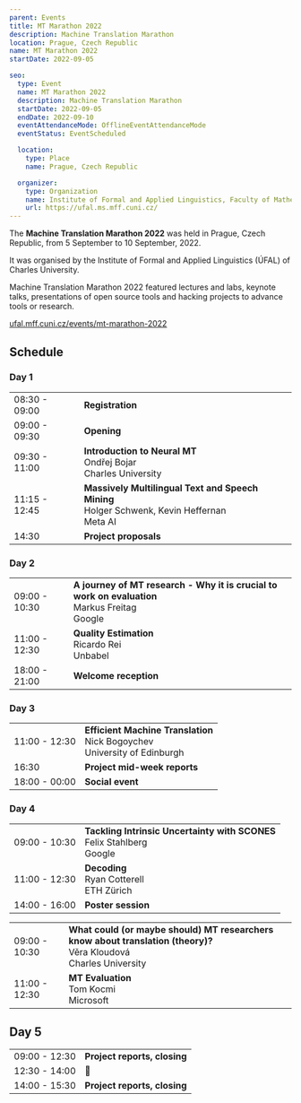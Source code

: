 ```yaml
---
parent: Events
title: MT Marathon 2022
description: Machine Translation Marathon
location: Prague, Czech Republic
name: MT Marathon 2022
startDate: 2022-09-05

seo:
  type: Event
  name: MT Marathon 2022
  description: Machine Translation Marathon
  startDate: 2022-09-05
  endDate: 2022-09-10
  eventAttendanceMode: OfflineEventAttendanceMode
  eventStatus: EventScheduled

  location:
    type: Place
    name: Prague, Czech Republic

  organizer:
    type: Organization
    name: Institute of Formal and Applied Linguistics, Faculty of Mathematics and Physics, Charles University
    url: https://ufal.ms.mff.cuni.cz/
---
```


The **Machine Translation Marathon 2022** was held in Prague, Czech Republic, from 5 September to 10 September, 2022.

It was organised by the Institute of Formal and Applied Linguistics (ÚFAL) of Charles University.

Machine Translation Marathon 2022 featured lectures and labs, keynote talks, presentations of open source tools  and hacking projects to advance tools or research.

[ufal.mff.cuni.cz/events/mt-marathon-2022](https://ufal.mff.cuni.cz/events/mt-marathon-2022)


## Schedule

### Day 1

|     |     |
| --- | --- |
| 08:30 - 09:00 | **Registration** |
| 09:00 - 09:30 | **Opening** |
| 09:30 - 11:00 | **Introduction to Neural MT** <br>Ondřej Bojar <br>Charles University |
| 11:15 - 12:45 | **Massively Multilingual Text and Speech Mining** <br>Holger Schwenk, Kevin Heffernan <br>Meta AI |
| 14:30 | **Project proposals** |

### Day 2

|     |     |
| --- | --- |
| 09:00 - 10:30 | **A journey of MT research - Why it is crucial to work on evaluation** <br>Markus Freitag <br>Google |
| 11:00 - 12:30 | **Quality Estimation** <br>Ricardo Rei <br>Unbabel |
| 18:00 - 21:00 | **Welcome reception** |

### Day 3

|     |     |
| --- | --- |
| 11:00 - 12:30 | **Efficient Machine Translation** <br>Nick Bogoychev <br>University of Edinburgh |
| 16:30 | **Project mid-week reports** |
| 18:00 - 00:00 | **Social event** |

### Day 4

|     |     |
| --- | --- |
| 09:00 - 10:30 | **Tackling Intrinsic Uncertainty with SCONES** <br>Felix Stahlberg <br>Google |
| 11:00 - 12:30 | **Decoding** <br>Ryan Cotterell <br>ETH Zürich |
| 14:00 - 16:00 | **Poster session** |

|     |     |
| --- | --- |
| 09:00 - 10:30 | **What could (or maybe should) MT researchers know about translation (theory)?** <br>Věra Kloudová <br>Charles University |
| 11:00 - 12:30 | **MT Evaluation** <br>Tom Kocmi <br>Microsoft |

## Day 5

|     |     |
| --- | --- |
| 09:00 - 12:30 | **Project reports, closing** |
| 12:30 - 14:00 | 🍴 |
| 14:00 - 15:30 | **Project reports, closing** |
